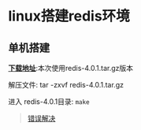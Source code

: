 # linux搭建redis环境

## 单机搭建

**[下载地址](http://download.redis.io/releases/)**:本次使用redis-4.0.1.tar.gz版本

解压文件: tar -zxvf redis-4.0.1.tar.gz

进入 redis-4.0.1目录: `make`

> [错误解决](https://blog.csdn.net/spb229443329/article/details/78559593)

